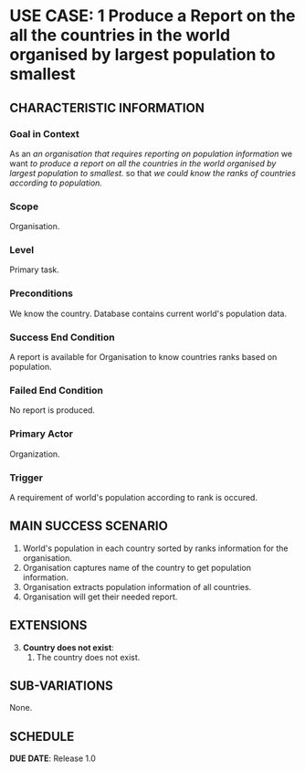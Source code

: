 # USE CASE: 1 Produce a Report on the all the countries in the world organised by largest population to smallest

## CHARACTERISTIC INFORMATION

### Goal in Context

As an *an organisation that requires reporting on population information* we want *to produce a report on all the countries in the world organised by largest population to smallest.* so that *we could know the ranks of countries according to population.*

### Scope

Organisation.

### Level

Primary task.

### Preconditions

We know the country.  Database contains current world's population data.

### Success End Condition

A report is available for Organisation to know countries ranks based on population.

### Failed End Condition

No report is produced.

### Primary Actor

Organization.

### Trigger

A requirement of world's population according to rank is occured.

## MAIN SUCCESS SCENARIO

1. World's population in each country sorted by ranks information for the organisation.
2. Organisation captures name of the country to get population information.
3. Organisation extracts population information of all countries.
4. Organisation will get their needed report.

## EXTENSIONS

3. **Country does not exist**:
    1. The country does not exist. 

## SUB-VARIATIONS

None.

## SCHEDULE

**DUE DATE**: Release 1.0